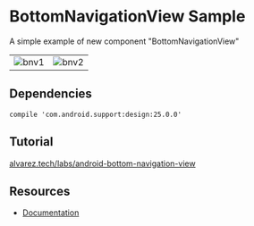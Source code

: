 # BottomNavigationView Sample

A simple example of new component "BottomNavigationView"

<table border="0">
<tr>
<td>
<img alt="bnv1" src="https://user-images.githubusercontent.com/1444991/27511865-24234944-58fd-11e7-89a7-cb5262b4d307.png">
</td>
<td>
<img alt="bnv2" src="https://user-images.githubusercontent.com/1444991/27511866-245b9f2e-58fd-11e7-83af-afe00acdf55c.png">
</td>
</tr>
</table>

## Dependencies

`compile 'com.android.support:design:25.0.0'`

## Tutorial

[alvarez.tech/labs/android-bottom-navigation-view](https://alvarez.tech/labs/android-bottom-navigation-view)

## Resources

* [Documentation](https://developer.android.com/reference/android/support/design/widget/BottomNavigationView.html)
